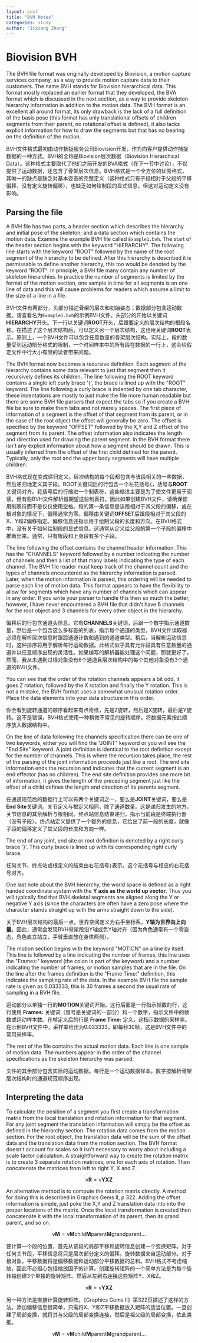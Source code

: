 ```yaml
---
layout: post
title: "BVH Notes"
categories: study
author: "Jixiang Zhang"
---
```


# Biovision BVH

The BVH file format was originally developed by Biovision, a motion capture services company, as a way to provide motion capture data to their customers. The name BVH stands for Biovision hierarchical data. This format mostly replaced an earlier format that they developed, the BVA format which is discussed in the next section, as a way to provide skeleton hierarchy information in addition to the motion data. The BVH format is an excellent all around format, its only drawback is the lack of a full definition of the basis pose (this format has only translational offsets of children segments from their parent, no rotational offset is defined), it also lacks explicit information for how to draw the segments but that has no bearing on the definition of the motion.

BVH文件格式最初由动作捕捉服务公司Biovision开发，作为向客户提供动作捕捉数据的一种方式。BVH的全称是Biovision层次数据（Biovision Hierarchical Data）。这种格式主要取代了他们之前开发的BVA格式（在下一节中讨论），不仅提供了运动数据，还包含了骨架层次信息。BVH格式是一个全方位的优秀格式，其唯一的缺点是缺乏对基本姿态的完整定义（这种格式只有子段相对于父段的平移偏移，没有定义旋转偏移），也缺乏如何绘制段的显式信息，但这对运动定义没有影响。

## Parsing the file

A BVH file has two parts, a header section which describes the hierarchy and initial pose of the skeleton; and a data section which contains the motion data. Examine the example BVH file called `Example1.bvh`. The start of the header section begins with the keyword "HIERARCHY". The following line starts with the keyword "ROOT" followed by the name of the root segment of the hierarchy to be defined. After this hierarchy is described it is permissable to define another hierarchy, this too would be denoted by the keyword "ROOT". In principle, a BVH file many contain any number of skeleton hierarchies. In practice the number of segments is limited by the format of the motion section, one sample in time for all segments is on one line of data and this will cause problems for readers which assume a limit to the size of a line in a file.

BVH文件有两部分，头部分描述骨架的层次和初始姿态；数据部分包含运动数据。请查看名为`Example1.bvh`的示例BVH文件。头部分的开始以关键词**HIERARCHY**开头。下一行以关键词**ROOT**开头，后跟要定义的层次结构的根段名称。在描述了这个层次结构后，可以定义另一个层次结构，这也用关键词**ROOT**表示。原则上，一个BVH文件可以包含任意数量的骨架层次结构。实际上，段的数量受到运动部分格式的限制，一个时间样本中的所有段在数据的一行上，这会给假定文件中行大小有限的读者带来问题。

The BVH format now becomes a recursive definition. Each segment of the hierarchy contains some data relevant to just that segment then it recursively defines its children. The line following the ROOT keyword contains a single left curly brace '{', the brace is lined up with the "ROOT" keyword. The line following a curly brace is indented by one tab character, these indentations are mostly to just make the file more human readable but there are some BVH file parsers that expect the tabs so if you create a BVH file be sure to make them tabs and not merely spaces. The first piece of information of a segment is the offset of that segment from its parent, or in the case of the root object the offset will generally be zero. The offset is specified by the keyword "OFFSET" followed by the X,Y and Z offset of the segment from its parent. The offset information also indicates the length and direction used for drawing the parent segment. In the BVH format there isn't any explicit information about how a segment should be drawn. This is usually inferred from the offset of the first child defined for the parent. Typically, only the root and the upper body segments will have multiple children.

BVH格式现在变成递归定义。层次结构的每个段都包含与该段相关的一些数据，然后递归地定义其子段。ROOT关键词后的行包含一个左花括号`{`，括号与**ROOT**关键词对齐。花括号后的行缩进一个制表符，这些缩进主要是为了使文件更易于阅读，但有些BVH文件解析器期望这些制表符，因此如果创建BVH文件，请确保使用制表符而不是仅仅使用空格。段的第一条信息是该段相对于其父段的偏移，或在根对象的情况下，偏移通常为零。偏移由关键词**OFFSET**后跟段相对于其父段的X、Y和Z偏移指定。偏移信息还指示用于绘制父段的长度和方向。在BVH格式中，没有关于如何绘制段的显式信息。这通常从定义给父段的第一个子段的偏移中推断出来。通常，只有根段和上身段有多个子段。

The line following the offset contains the channel header information. This has the "CHANNELS" keyword followed by a number indicating the number of channels and then a list of that many labels indicating the type of each channel. The BVH file reader must keep track of the channel count and the types of channels encountered as the hierarchy information is parsed. Later, when the motion information is parsed, this ordering will be needed to parse each line of motion data. This format appears to have the flexibility to allow for segments which have any number of channels which can appear in any order. If you write your parser to handle this then so much the better, however, I have never encountered a BVH file that didn't have 6 channels for the root object and 3 channels for every other object in the hierarchy.

偏移后的行包含通道头信息。它有**CHANNELS**关键词，后跟一个数字指示通道数量，然后是一个包含这么多标签的列表，指示每个通道的类型。BVH文件读取器必须在解析层次信息时跟踪通道计数和遇到的通道类型。稍后，当解析运动信息时，这种排序将用于解析每行运动数据。此格式似乎具有允许段具有任意数量的通道并以任意顺序出现的灵活性。如果编写的解析器能处理这个问题，那就更好了，然而，我从未遇到过根对象没有6个通道且层次结构中的每个其他对象没有3个通道的BVH文件。

You can see that the order of the rotation channels appears a bit odd, it goes Z rotation, followed by the X rotation and finally the Y rotation. This is not a mistake, the BVH format uses a somewhat unusual rotation order. Place the data elements into your data structure in this order.

你会看到旋转通道的顺序看起来有点奇怪，先是Z旋转，然后是X旋转，最后是Y旋转。这不是错误，BVH格式使用一种稍微不常见的旋转顺序。将数据元素按此顺序放入数据结构中。

On the line of data following the channels specification there can be one of two keywords, either you will find the "JOINT" keyword or you will see the "End Site" keyword. A joint definition is identical to the root definition except for the number of channels. This is where the recursion takes place, the rest of the parsing of the joint information proceeds just like a root. The end site information ends the recursion and indicates that the current segment is an end effector (has no children). The end site definition provides one more bit of information, it gives the length of the preceding segment just like the offset of a child defines the length and direction of its parents segment.

在通道规范后的数据行上可以有两个关键词之一，要么是**JOINT**关键词，要么是**End Site**关键词。关节定义与根定义相同，除了通道数量。这是递归发生的地方，关节信息的其余解析与根相同。终点站信息结束递归，指示当前段是终端执行器（没有子段）。终点站定义提供了一个额外的信息，它给出了前一段的长度，就像子段的偏移定义了其父段的长度和方向一样。

The end of any joint, end site or root definition is denoted by a right curly brace '}'. This curly brace is lined up with its corresponding right curly brace.

任何关节、终点站或根定义的结束由右花括号`}`表示。这个花括号与相应的右花括号对齐。

One last note about the BVH hierarchy, the world space is defined as a right handed coordinate system with the **Y axis as the world up vector**. Thus you will typically find that BVH skeletal segments are aligned along the Y or negative Y axis (since the characters are often have a zero pose where the character stands straight up with the arms straight down to the side).

关于BVH层次结构的最后一点，世界空间定义为右手坐标系，**Y轴为世界向上向量**。因此，通常会发现BVH骨架段沿Y轴或负Y轴对齐（因为角色通常有一个零姿态，角色直立站立，手臂垂直放在身体两侧）。

The motion section begins with the keyword "MOTION" on a line by itself. This line is followed by a line indicating the number of frames, this line uses the "Frames:" keyword (the colon is part of the keyword) and a number indicating the number of frames, or motion samples that are in the file. On the line after the frames definition is the "Frame Time:" definition, this indicates the sampling rate of the data. In the example BVH file the sample rate is given as 0.033333, this is 30 frames a second the usual rate of sampling in a BVH file.

运动部分以单独一行的**MOTION**关键词开始。这行后面是一行指示帧数的行，这行使用 **Frames:** 关键词（冒号是关键词的一部分）和一个数字，指示文件中的帧数或运动样本数。在帧定义后的行是 **Frame Time:** 定义，这指示数据的采样率。在示例BVH文件中，采样率给出为0.033333，即每秒30帧，这是BVH文件中的常用采样率。

The rest of the file contains the actual motion data. Each line is one sample of motion data. The numbers appear in the order of the channel specifications as the skeleton hierarchy was parsed.

文件的其余部分包含实际的运动数据。每行是一个运动数据样本。数字按解析骨架层次结构时的通道规范顺序出现。

## Interpreting the data

To calculate the position of a segment you first create a transformation matrix from the local translation and rotation information for that segment. For any joint segment the translation information will simply be the offset as defined in the hierarchy section. The rotation data comes from the motion section. For the root object, the translation data will be the sum of the offset data and the translation data from the motion section. The BVH format doesn't account for scales so it isn't necessary to worry about including a scale factor calculation. A straightforward way to create the rotation matrix is to create 3 separate rotation matrices, one for each axis of rotation. Then concatenate the matrices from left to right Y, X and Z.

$$\text{v}\mathbf{R} = \text{v}\mathbf{YXZ}$$

An alternative method is to compute the rotation matrix directly. A method for doing this is described in Graphics Gems II, p 322. Adding the offset information is simple, just poke the X,Y and Z translation data into into the proper locations of the matrix. Once the local transformation is created then concatenate it with the local transformation of its parent, then its grand parent, and so on.

$$\text{v}\mathbf{M} = \text{v}\mathbf{M}\text{child}\mathbf{M}\text{parent}\mathbf{M}\text{grandparent}\dots$$

要计算一个段的位置，首先从该段的局部平移和旋转信息创建一个变换矩阵。对于任何关节段，平移信息将只是层次部分定义的偏移。旋转数据来自运动部分。对于根对象，平移数据将是偏移数据和运动部分平移数据的总和。BVH格式不考虑缩放，因此不必担心包括缩放因子的计算。创建旋转矩阵的一个简单方法是为每个旋转轴创建3个单独的旋转矩阵。然后从左到右连接这些矩阵Y、X和Z。

$$\text{v}\mathbf{R} = \text{v}\mathbf{YXZ}$$

另一种方法是直接计算旋转矩阵。《Graphics Gems II》第322页描述了这样的方法。添加偏移信息很简单，只需将X、Y和Z平移数据放入矩阵的适当位置。一旦创建了局部变换，就将其与父级的局部变换连接，然后是祖父级的局部变换，依此类推。

$$\text{v}\mathbf{M} = \text{v}\mathbf{M}\text{child}\mathbf{M}\text{parent}\mathbf{M}\text{grandparent}\dots$$

